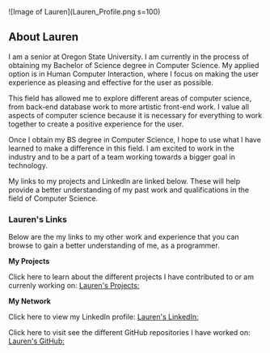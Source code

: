 ![Image of Lauren](Lauren_Profile.png s=100)

## About Lauren

I am a senior at Oregon State University. I am currently in the process of obtaining my Bachelor of Science degree in Computer Science. My applied option is in Human Computer Interaction, where I focus on making the user experience as pleasing and effective for the user as possible. 

This field has allowed me to explore different areas of computer science, from back-end database work to more artistic front-end work. I value all aspects of computer science because it is necessary for everything to work together to create a positive experience for the user. 

Once I obtain my BS degree in Computer Science, I hope to use what I have learned to make a difference in this field. I am excited to work in the industry and to be a part of a team working towards a bigger goal in technology. 

My links to my projects and LinkedIn are linked below. These will help provide a better understanding of my past work and qualifications in the field of Computer Science. 


### Lauren's Links

Below are the my links to my other work and experience that you can browse to gain a better understanding of me, as a programmer. 

**My Projects**

Click here to learn about the different projects I have contributed to or am currenly working on: [Lauren's Projects:](./projects.md)

**My Network**

Click here to view my LinkedIn profile: [Lauren's LinkedIn:](https://www.linkedin.com/in/lauren-galle-775724187/)

Click here to visit see the different GitHub repositories I have worked on: [Lauren's GitHub:](https://github.com/laurengalle)
